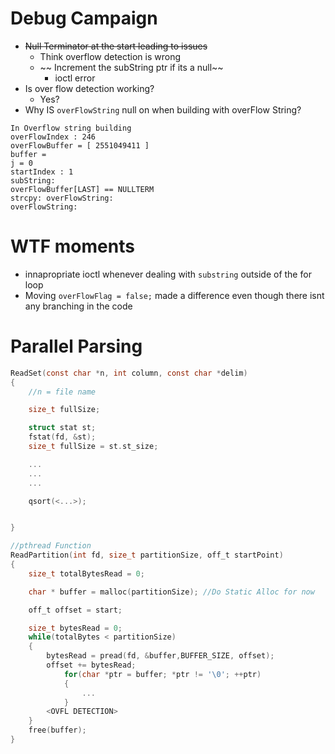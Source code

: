 

# Debug Campaign
- ~~Null Terminator at the start leading to issues~~
    - Think overflow detection is wrong
    - ~~ Increment the subString ptr if its a null~~
        - ioctl error
- Is over flow detection working?
    - Yes?
- Why IS `overFlowString` null on when building with overFlow String?
```
In Overflow string building
overFlowIndex : 246 
overFlowBuffer = [ 2551049411 ]  
buffer =  
j = 0 
startIndex : 1 
subString:  
overFlowBuffer[LAST] == NULLTERM 
strcpy: overFlowString:  
overFlowString:  
```

# WTF moments
- innapropriate ioctl whenever dealing with `substring` outside of the for loop
- Moving `overFlowFlag = false;` made a difference even though there isnt any branching in the code

# Parallel Parsing
```C
ReadSet(const char *n, int column, const char *delim)
{
    //n = file name

    size_t fullSize;

    struct stat st;
    fstat(fd, &st);
    size_t fullSize = st.st_size;

    ...
    ...
    ...

    qsort(<...>);


}

//pthread Function
ReadPartition(int fd, size_t partitionSize, off_t startPoint)
{
    size_t totalBytesRead = 0;

    char * buffer = malloc(partitionSize); //Do Static Alloc for now

    off_t offset = start;

    size_t bytesRead = 0;
    while(totalBytes < partitionSize)
    {
        bytesRead = pread(fd, &buffer,BUFFER_SIZE, offset);
        offset += bytesRead;
            for(char *ptr = buffer; *ptr != '\0'; ++ptr)
            {
                ...
            }
        <OVFL DETECTION>
    }
    free(buffer);
}
```
